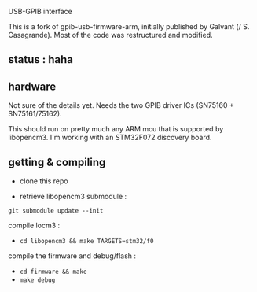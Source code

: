 USB-GPIB interface

This is a fork of gpib-usb-firmware-arm, initially published by Galvant (/ S. Casagrande).
Most of the code was restructured and modified.

## status : haha

## hardware
Not sure of the details yet. Needs the two GPIB driver ICs (SN75160 + SN75161/75162).

This should run on pretty much any ARM mcu that is supported by libopencm3. I'm working with an STM32F072 discovery board.

## getting & compiling
* clone this repo

* retrieve libopencm3 submodule :

`git submodule update --init`

compile locm3 :

* `cd libopencm3 && make TARGETS=stm32/f0`

compile the firmware and debug/flash :

* `cd firmware && make `
* `make debug`